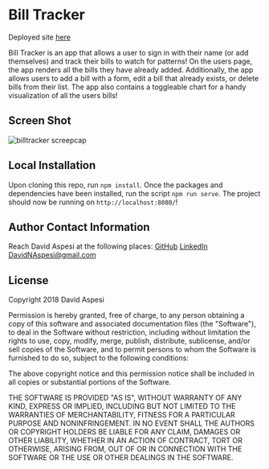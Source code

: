 # Bill Tracker
Deployed site [here]("https://bill-track.firebaseapp.com/#/")

Bill Tracker is an app that allows a user to sign in with their name (or add themselves) and track their bills to watch for patterns!  On the users page, the app renders all the bills they have already added.  Additionally, the app allows users to add a bill with a form, edit a bill that already exists, or delete bills from their list.  The app also contains a toggleable chart for a handy visualization of all the users bills!

## Screen Shot
![billtracker screepcap]("./src/assets/billtracker.gif")

## Local Installation

Upon cloning this repo, run `npm install`.  Once the packages and dependencies have been installed, run the script `npm run serve`.  The project should now be running on `http://localhost:8080/`!

## Author Contact Information
Reach David Aspesi at the following places:
[GitHub](https://github.com/DavidNAspesi/)
[LinkedIn](https://www.linkedin.com/in/davidnaspesi/)
DavidNAspesi@gmail.com

## License

Copyright 2018 David Aspesi

Permission is hereby granted, free of charge, to any person obtaining a copy of this software and associated documentation files (the "Software"), to deal in the Software without restriction, including without limitation the rights to use, copy, modify, merge, publish, distribute, sublicense, and/or sell copies of the Software, and to permit persons to whom the Software is furnished to do so, subject to the following conditions:

The above copyright notice and this permission notice shall be included in all copies or substantial portions of the Software.

THE SOFTWARE IS PROVIDED "AS IS", WITHOUT WARRANTY OF ANY KIND, EXPRESS OR IMPLIED, INCLUDING BUT NOT LIMITED TO THE WARRANTIES OF MERCHANTABILITY, FITNESS FOR A PARTICULAR PURPOSE AND NONINFRINGEMENT. IN NO EVENT SHALL THE AUTHORS OR COPYRIGHT HOLDERS BE LIABLE FOR ANY CLAIM, DAMAGES OR OTHER LIABILITY, WHETHER IN AN ACTION OF CONTRACT, TORT OR OTHERWISE, ARISING FROM, OUT OF OR IN CONNECTION WITH THE SOFTWARE OR THE USE OR OTHER DEALINGS IN THE SOFTWARE.
